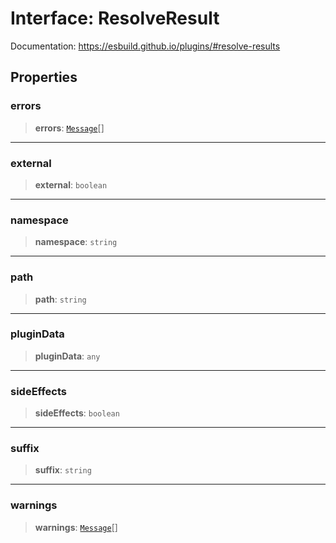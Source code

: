 # Interface: ResolveResult

Documentation: https://esbuild.github.io/plugins/#resolve-results

## Properties

### errors

> **errors**: [`Message`](Message.md)[]

---

### external

> **external**: `boolean`

---

### namespace

> **namespace**: `string`

---

### path

> **path**: `string`

---

### pluginData

> **pluginData**: `any`

---

### sideEffects

> **sideEffects**: `boolean`

---

### suffix

> **suffix**: `string`

---

### warnings

> **warnings**: [`Message`](Message.md)[]
